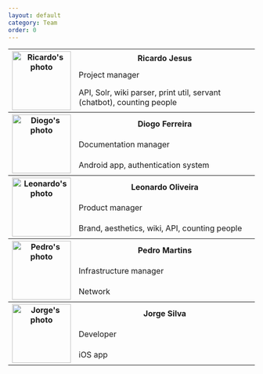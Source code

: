 ```yaml
---
layout: default
category: Team
order: 0
---
```


<table>
  <tr>
    <th rowspan="3"><img src="https://avatars1.githubusercontent.com/u/11319180?v=3&s=460" alt="Ricardo's photo" style="width:120px;height:120px;"></th>
    <th>Ricardo Jesus</th>
  </tr>
  <tr><td>Project manager</td></tr>
  <tr><td>API, Solr, wiki parser, print util, servant (chatbot), counting people</td></tr>

  <tr>
    <th rowspan="3"><img src="https://avatars2.githubusercontent.com/u/11805521?v=3&s=460" alt="Diogo's photo" style="width:120px;height:120px;"></th>
    <th>Diogo Ferreira</th>
  </tr>
  <tr><td>Documentation manager</td></tr>
  <tr><td>Android app, authentication system</td></tr>

  <tr>
    <th rowspan="3"><img src="https://avatars0.githubusercontent.com/u/10348875?v=3&s=460" alt="Leonardo's photo" style="width:120px;height:120px;"></th>
    <th>Leonardo Oliveira</th>
  </tr>
  <tr><td>Product manager</td></tr>
  <tr><td>Brand, aesthetics, wiki, API, counting people</td></tr>

  <tr>
    <th rowspan="3"><img src="https://avatars2.githubusercontent.com/u/10819202?v=3&s=460" alt="Pedro's photo" style="width:120px;height:120px;"></th>
    <th>Pedro Martins</th>
  </tr>
  <tr><td>Infrastructure manager</td></tr>
  <tr><td>Network</td></tr>

  <tr>
    <th rowspan="3"><img src="https://avatars1.githubusercontent.com/u/25957117?v=3&s=460" alt="Jorge's photo" style="width:120px;height:120px;"></th>
    <th>Jorge Silva</th>
  </tr>
  <tr><td>Developer</td></tr>
  <tr><td>iOS app</td></tr>
</table>
